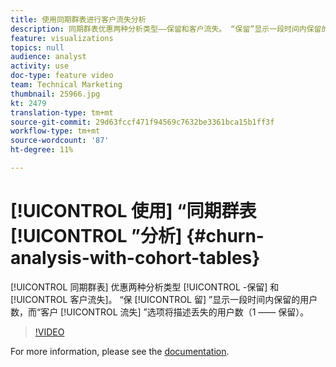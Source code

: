 ```yaml
---
title: 使用同期群表进行客户流失分析
description: 同期群表优惠两种分析类型——保留和客户流失。 “保留”显示一段时间内保留的用户数，而“流失”选项则描述丢失的用户数（1 —— 保留）。
feature: visualizations
topics: null
audience: analyst
activity: use
doc-type: feature video
team: Technical Marketing
thumbnail: 25966.jpg
kt: 2479
translation-type: tm+mt
source-git-commit: 29d63fccf471f94569c7632be3361bca15b1ff3f
workflow-type: tm+mt
source-wordcount: '87'
ht-degree: 11%

---
```



# [!UICONTROL 使用] “同期群表 [!UICONTROL ”分析] {#churn-analysis-with-cohort-tables}

[!UICONTROL 同期群表] 优惠两种分析类型 [!UICONTROL -保留] 和 [!UICONTROL 客户流失]。 “保 [!UICONTROL 留] ”显示一段时间内保留的用户数，而“客户 [!UICONTROL 流失] ”选项将描述丢失的用户数（1 —— 保留）。

>[!VIDEO](https://video.tv.adobe.com/v/25966/?quality=12)

For more information, please see the [documentation](https://marketing.adobe.com/resources/help/zh_CN/analytics/analysis-workspace/cohort_analysis.html).
